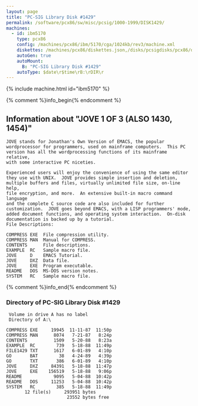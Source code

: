 ```yaml
---
layout: page
title: "PC-SIG Library Disk #1429"
permalink: /software/pcx86/sw/misc/pcsig/1000-1999/DISK1429/
machines:
  - id: ibm5170
    type: pcx86
    config: /machines/pcx86/ibm/5170/cga/1024kb/rev3/machine.xml
    diskettes: /machines/pcx86/diskettes.json,/disks/pcsigdisks/pcx86/diskettes.json
    autoGen: true
    autoMount:
      B: "PC-SIG Library Disk #1429"
    autoType: $date\r$time\rB:\rDIR\r
---
```


{% include machine.html id="ibm5170" %}

{% comment %}info_begin{% endcomment %}

## Information about "JOVE 1 OF 3 (ALSO 1430, 1454)"

    JOVE stands for Jonathan's Own Version of EMACS, the popular
    wordprocessor for programmers, used on mainframe computers.  This PC
    version has all the wordprocessing functions of its mainframe relative,
    with some interactive PC niceties.
    
    Experienced users will enjoy the convenience of using the same editor
    they use with UNIX.  JOVE provides simple insertion and deletion,
    multiple buffers and files, virtually unlimited file size, on-line help,
    file encryption, and more.  An extensive built-in macro command language
    and the complete C source code are also included for further
    customization.  JOVE goes beyond EMACS, with a LISP programmers' mode,
    added document functions, and operating system interaction.  On-disk
    documentation is backed up by a tutorial.
    File Descriptions:
    
    COMPRESS EXE  File compression utility.
    COMPRESS MAN  Manual for COMPRESS.
    CONTENTS      File descriptions.
    EXAMPLE  RC   Sample macro file.
    JOVE     D    EMACS Tutorial.
    JOVE     DXZ  Data file.
    JOVE     EXE  Program executable.
    README   DOS  MS-DOS version notes.
    SYSTEM   RC   Sample macro file.
{% comment %}info_end{% endcomment %}


### Directory of PC-SIG Library Disk #1429

     Volume in drive A has no label
     Directory of A:\

    COMPRESS EXE     19945  11-11-87  11:50p
    COMPRESS MAN      8074   7-21-87   8:24p
    CONTENTS          1509   5-20-88   8:23a
    EXAMPLE  RC        739   5-18-88  11:49p
    FILE1429 TXT      1617   6-01-89   4:10p
    GO       BAT        38   4-24-89   4:39p
    GO       TXT       386   6-01-89   4:10p
    JOVE     DXZ     84391   5-18-88  11:47p
    JOVE     EXE    156519   5-18-88   9:06p
    README            9095   5-04-88  10:42p
    README   DOS     11253   5-04-88  10:42p
    SYSTEM   RC        385   5-18-88  11:49p
           12 file(s)     293951 bytes
                           23552 bytes free
